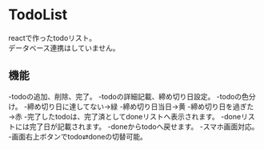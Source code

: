 # TodoList

reactで作ったtodoリスト。  
データベース連携はしていません。

## 機能
-todoの追加、削除、完了。
-todoの詳細記載、締め切り日設定。
-todoの色分け。
  -締め切り日に達してない→緑
  -締め切り日当日→黄
  -締め切り日を過ぎた→赤
-完了したtodoは、完了済としてdoneリストへ表示されます。
-doneリストには完了日が記載されます。
-doneからtodoへ戻せます。
-スマホ画面対応。
  -画面右上ボタンでtodo⇄doneの切替可能。
